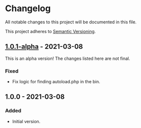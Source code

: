 # Changelog
All notable changes to this project will be documented in this file.

This project adheres to [Semantic Versioning](https://semver.org/spec/v2.0.0.html).

## [1.0.1-alpha] - 2021-03-08

This is an alpha version! The changes listed here are not final.

### Fixed
- Fix logic for finding autoload.php in the bin.

## 1.0.0 - 2021-03-08
### Added
- Initial version.

[1.0.1-alpha]: https://github.com/Automattic/jetpack-changelogger/compare/1.0.0...1.0.1-alpha
